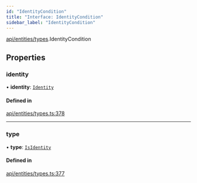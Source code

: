 ```yaml
---
id: "IdentityCondition"
title: "Interface: IdentityCondition"
sidebar_label: "IdentityCondition"
---
```


[api/entities/types](../../../../../modules/API/Entities/Types/Types.md).IdentityCondition

## Properties

### identity

• **identity**: [`Identity`](../../../../../classes/API/Entities/Identity/Identity.md)

#### Defined in

[api/entities/types.ts:378](https://github.com/PolymeshAssociation/polymesh-sdk/blob/fbf6882d0/src/api/entities/types.ts#L378)

___

### type

• **type**: [`IsIdentity`](../../../../../enums/API/Entities/Types/ConditionType/ConditionType.md#isidentity)

#### Defined in

[api/entities/types.ts:377](https://github.com/PolymeshAssociation/polymesh-sdk/blob/fbf6882d0/src/api/entities/types.ts#L377)
